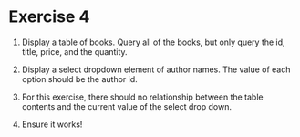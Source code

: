 # Exercise 4

1. Display a table of books. Query all of the books, but only query the id, title, price, and the quantity.

2. Display a select dropdown element of author names. The value of each option should be the author id.

3. For this exercise, there should no relationship between the table contents and the current value of the select drop down.

4. Ensure it works!